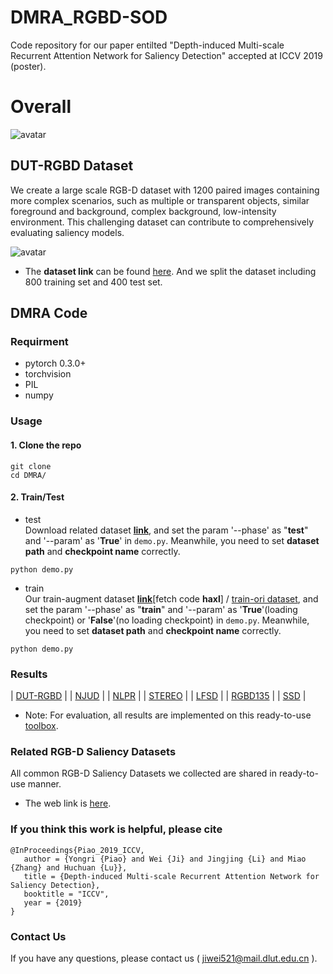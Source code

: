 # DMRA_RGBD-SOD
Code repository for our paper entilted "Depth-induced Multi-scale Recurrent Attention Network for Saliency Detection" accepted at ICCV 2019 (poster).

# Overall
![avatar](https://github.com/jiwei0921/DMRA/blob/master/figure/overall.png)

## DUT-RGBD Dataset 
We create a large scale RGB-D dataset with 1200 paired images containing more complex scenarios, such as multiple or transparent objects, similar foreground and background, complex background, low-intensity environment. This challenging dataset can contribute to comprehensively evaluating saliency models.      

![avatar](https://github.com/jiwei0921/DMRA/blob/master/figure/dataset.png)
+ The **dataset link** can be found [here](https://pan.baidu.com/s/1FwUFmNBox_gMZ0CVjby2dg). And we split the dataset including 800 training set and 400 test set.   

## DMRA Code

### Requirment
+ pytorch 0.3.0+
+ torchvision
+ PIL
+ numpy

### Usage
#### 1. Clone the repo
```
git clone 
cd DMRA/
```
#### 2. Train/Test
+ test     
Download related dataset [**link**](https://github.com/jiwei0921/RGBD-SOD-datasets), and set the param '--phase' as "**test**" and '--param' as '**True**' in ```demo.py```. Meanwhile, you need to set **dataset path** and **checkpoint name** correctly.
```
python demo.py
```
+ train     
Our train-augment dataset [**link**](https://pan.baidu.com/s/18nVAiOkTKczB_ZpIzBHA0A)[fetch code **haxl**] / [train-ori dataset](https://pan.baidu.com/s/1B8PS4SXT7ISd-M6vAlrv_g), and set the param '--phase' as "**train**" and '--param' as '**True**'(loading checkpoint) or '**False**'(no loading checkpoint) in ```demo.py```. Meanwhile, you need to set **dataset path** and **checkpoint name** correctly.  
```
python demo.py
```

### Results  
| [DUT-RGBD](https://pan.baidu.com/s/1mS9EzoyY_ULXb3BCSd21eA)  |
| [NJUD](https://pan.baidu.com/s/1smz7KQbCPPClw58bDheH4w)  |
| [NLPR](https://pan.baidu.com/s/19qJkHtFQGV9oVtEFWY_ctg)  |
| [STEREO](https://pan.baidu.com/s/1L11R1c51mMPTrfpW6ykGjA)  |
| [LFSD](https://pan.baidu.com/s/1asgu1fGsHRk4CZcbz0NYxA)  |
| [RGBD135](https://pan.baidu.com/s/1jRYgoAijf_digGLQnsSbhA)  |
| [SSD](https://pan.baidu.com/s/1VY4I-4qpWS3wewz0MC8kqA)  |
+ Note:  For evaluation, all results are implemented on this ready-to-use [toolbox](https://github.com/jiwei0921/Saliency-Evaluation-Toolbox).
  
### Related RGB-D Saliency Datasets
All common RGB-D Saliency Datasets we collected are shared in ready-to-use manner.       
+ The web link is [here](https://github.com/jiwei0921/RGBD-SOD-datasets).

### If you think this work is helpful, please cite
```
@InProceedings{Piao_2019_ICCV,       
   author = {Yongri {Piao} and Wei {Ji} and Jingjing {Li} and Miao {Zhang} and Huchuan {Lu}},   
   title = {Depth-induced Multi-scale Recurrent Attention Network for Saliency Detection},     
   booktitle = "ICCV",     
   year = {2019}     
}  
```

### Contact Us
If you have any questions, please contact us ( jiwei521@mail.dlut.edu.cn ).
